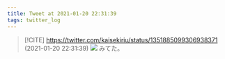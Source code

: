 ```yaml
---
title: Tweet at 2021-01-20 22:31:39
tags: twitter_log
---
```


> [!CITE] https://twitter.com/kaisekiriu/status/1351885099306938371 (2021-01-20 22:31:39)
> ![](https://twitter.com/kaisekiriu/status/1351885099306938371)
> みてた。
